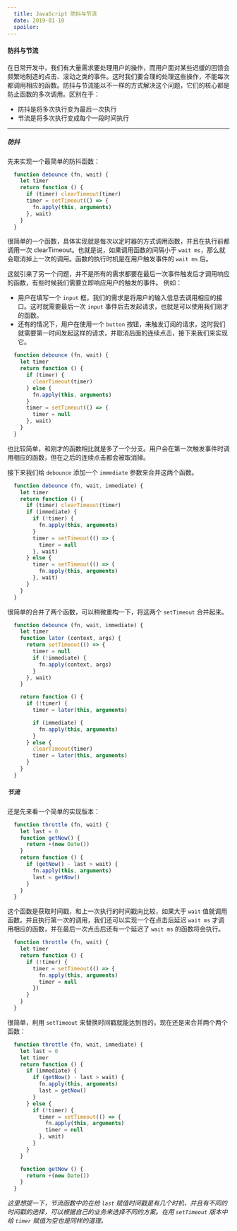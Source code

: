 ```yaml
---
  title: JavaScript 防抖与节流
  date: 2019-01-10
  spoiler:
---
```


#### 防抖与节流

在日常开发中，我们有大量需求要处理用户的操作，而用户面对某些迟缓的回馈会频繁地制造的点击、滚动之类的事件。这时我们要合理的处理这些操作，不能每次都调用相应的函数。防抖与节流能以不一样的方式解决这个问题，它们的核心都是防止函数的多次调用。区别在于：
  - 防抖是将多次执行变为最后一次执行
  - 节流是将多次执行变成每个一段时间执行

***

##### 防抖

先来实现一个最简单的防抖函数：

```js
  function debounce (fn, wait) {
    let timer
    return function () {
      if (timer) clearTimeout(timer)
      timer = setTimeout(() => {
        fn.apply(this, arguments)
      }, wait)
    }
  }
```

很简单的一个函数，具体实现就是每次以定时器的方式调用函数，并且在执行前都调用一次 clearTimeout。也就是说，如果调用函数的间隔小于 ``wait ms``，那么就会取消掉上一次的调用。函数的执行时机是在用户触发事件的 ``wait ms`` 后。

这就引来了另一个问题，并不是所有的需求都要在最后一次事件触发后才调用响应的函数，有些时候我们需要立即响应用户的触发的事件。
例如：
  - 用户在填写一个 ``input`` 框，我们的需求是将用户的输入信息去调用相应的接口。这时就需要最后一次 ``input`` 事件后去发起请求，也就是可以使用我们刚才的函数。
  - 还有的情况下，用户在使用一个 ``button`` 按钮，来触发订阅的请求，这时我们就需要第一时间发起这样的请求，并取消后面的连续点击，接下来我们来实现它。

```js
  function debounce (fn, wait) {
    let timer
    return function () {
      if (timer) {
        clearTimeout(timer)
      } else {
        fn.apply(this, arguments)
      }
      timer = setTimeout(() => {
        timer = null
      }, wait)
    }
  }
```

也比较简单，和刚才的函数相比就是多了一个分支。用户会在第一次触发事件时调用相应的函数，但在之后的连续点击都会被取消掉。

接下来我们给 ``debounce`` 添加一个 ``immediate`` 参数来合并这两个函数。

```js
  function debounce (fn, wait, immediate) {
    let timer
    return function () {
      if (timer) clearTimeout(timer)
      if (immediate) {
        if (!timer) {
          fn.apply(this, arguments)
        }
        timer = setTimeout(() => {
          timer = null
        }, wait)
      } else {
        timer = setTimeout(() => {
          fn.apply(this, arguments)
        }, wait)
      }
    }
  }
```

很简单的合并了两个函数，可以稍微重构一下，将这两个 ``setTimeout`` 合并起来。

```js
  function debounce (fn, wait, immediate) {
    let timer
    function later (context, args) {
      return setTimeout(() => {
        timer = null
        if (!immediate) {
          fn.apply(context, args) 
        }
      }, wait)
    }

    return function () {
      if (!timer) {
        timer = later(this, arguments)

        if (immediate) {
          fn.apply(this, arguments)
        }
      } else {
        clearTimeout(timer)
        timer = later(this, arguments)
      }
    }
  }
```

##### 节流

还是先来看一个简单的实现版本：

```js
  function throttle (fn, wait) {
    let last = 0
    function getNow() {
      return +(new Date())
    }
    return function () {
      if (getNow() - last > wait) {
        fn.apply(this, arguments)
        last = getNow()
      }
    }
  }
```

这个函数是获取时间戳，和上一次执行的时间戳向比较，如果大于 ``wait`` 值就调用函数。并且执行第一次的调用，我们还可以实现一个在点击后延迟 ``wait ms`` 才调用相应的函数，并在最后一次点击后还有一个延迟了 ``wait ms`` 的函数将会执行。

```js
  function throttle (fn, wait) {
    let timer
    return function () {
      if (!timer) {
        timer = setTimeout(() => {
          fn.apply(this, arguments)
          timer = null
        })
      }
    }
  }
```

很简单，利用 ``setTimeout`` 来替换时间戳就能达到目的，现在还是来合并两个两个函数：

```js
  function throttle (fn, wait, immediate) {
    let last = 0
    let timer
    return function () {
      if (immediate) {
        if (getNow() - last > wait) {
          fn.apply(this, arguments)
          last = getNow()
        }
      } else {
        if (!timer) {
          timer = setTimeout(() => {
            fn.apply(this, arguments)
            timer = null
          }, wait)
        }
      }
    }

    function getNow () {
      return +(new Date())
    }
  }
```

*这里想提一下，节流函数中的在给 ``last`` 赋值时间戳是有几个时机，并且有不同的时间戳的选择，可以根据自己的业务来选择不同的方案。在用 ``setTimeout`` 版本中给 ``timer`` 赋值为空也是同样的道理。*
